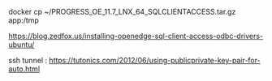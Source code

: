 docker cp ~/PROGRESS_OE_11.7_LNX_64_SQLCLIENTACCESS.tar.gz app:/tmp

https://blog.zedfox.us/installing-openedge-sql-client-access-odbc-drivers-ubuntu/


ssh tunnel : https://tutonics.com/2012/06/using-publicprivate-key-pair-for-auto.html
